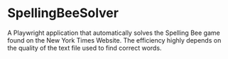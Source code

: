 # SpellingBeeSolver
A Playwright application that automatically solves the Spelling Bee game found on the New York Times Website.
The efficiency highly depends on the quality of the text file used to find correct words.
